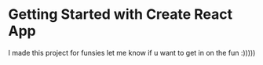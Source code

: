 # Getting Started with Create React App

I made this project for funsies 
let me know if u want to get in on the fun :)))))

